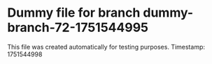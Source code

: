 # Dummy file for branch dummy-branch-72-1751544995

This file was created automatically for testing purposes.
Timestamp: 1751544998